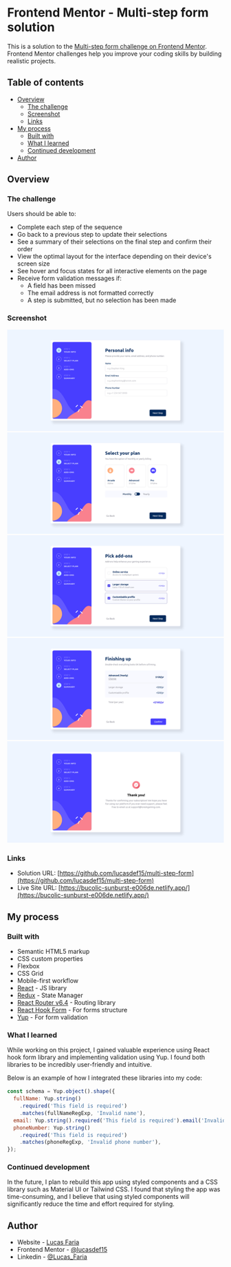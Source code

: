# Frontend Mentor - Multi-step form solution

This is a solution to the [Multi-step form challenge on Frontend Mentor](https://www.frontendmentor.io/challenges/multistep-form-YVAnSdqQBJ). Frontend Mentor challenges help you improve your coding skills by building realistic projects.

## Table of contents

- [Overview](#overview)
  - [The challenge](#the-challenge)
  - [Screenshot](#screenshot)
  - [Links](#links)
- [My process](#my-process)
  - [Built with](#built-with)
  - [What I learned](#what-i-learned)
  - [Continued development](#continued-development)
- [Author](#author)

## Overview

### The challenge

Users should be able to:

- Complete each step of the sequence
- Go back to a previous step to update their selections
- See a summary of their selections on the final step and confirm their order
- View the optimal layout for the interface depending on their device's screen size
- See hover and focus states for all interactive elements on the page
- Receive form validation messages if:
  - A field has been missed
  - The email address is not formatted correctly
  - A step is submitted, but no selection has been made

### Screenshot

![](./public/screenshots/step1.png)
![](./public/screenshots/step2.png)
![](./public/screenshots/step3.png)
![](./public/screenshots/step4.png)
![](./public/screenshots/step5.png)

### Links

- Solution URL: [https://github.com/lucasdef15/multi-step-form](https://github.com/lucasdef15/multi-step-form)
- Live Site URL: [https://bucolic-sunburst-e006de.netlify.app/](https://bucolic-sunburst-e006de.netlify.app/)

## My process

### Built with

- Semantic HTML5 markup
- CSS custom properties
- Flexbox
- CSS Grid
- Mobile-first workflow
- [React](https://reactjs.org/) - JS library
- [Redux](https://redux.js.org/) - State Manager
- [React Router v6.4](https://reactrouter.com/en/main) - Routing library
- [React Hook Form](https://react-hook-form.com/) - For forms structure
- [Yup](https://github.com/jquense/yup) - For form validation

### What I learned

While working on this project, I gained valuable experience using React hook form library and implementing validation using Yup. I found both libraries to be incredibly user-friendly and intuitive.

Below is an example of how I integrated these libraries into my code:

```jsx
const schema = Yup.object().shape({
  fullName: Yup.string()
    .required('This field is required')
    .matches(fullNameRegExp, 'Invalid name'),
  email: Yup.string().required('This field is required').email('Invalid email'),
  phoneNumber: Yup.string()
    .required('This field is required')
    .matches(phoneRegExp, 'Invalid phone number'),
});
```

### Continued development

In the future, I plan to rebuild this app using styled components and a CSS library such as Material UI or Tailwind CSS. I found that styling the app was time-consuming, and I believe that using styled components will significantly reduce the time and effort required for styling.


## Author

- Website - [Lucas Faria](https://lucasffaria.netlify.app/)
- Frontend Mentor - [@lucasdef15](https://www.frontendmentor.io/profile/lucasdef15)
- Linkedin - [@Lucas_Faria](https://www.linkedin.com/in/lucas-f-16b2b3113/)

